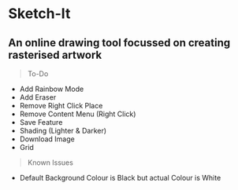 # Sketch-It
## An online drawing tool focussed on creating rasterised artwork

> To-Do
- Add Rainbow Mode
- Add Eraser
- Remove Right Click Place
- Remove Content Menu (Right Click)
- Save Feature
- Shading (Lighter & Darker)
- Download Image
- Grid

> Known Issues
- Default Background Colour is Black but actual Colour is White